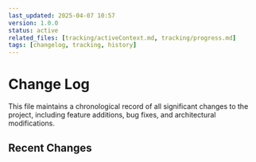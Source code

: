 ```yaml
---
last_updated: 2025-04-07 10:57
version: 1.0.0
status: active
related_files: [tracking/activeContext.md, tracking/progress.md]
tags: [changelog, tracking, history]
---
```


# Change Log

This file maintains a chronological record of all significant changes to the project, including feature additions, bug fixes, and architectural modifications.

## Recent Changes
